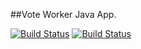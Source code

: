 ##Vote Worker Java App.

[![Build Status](http://35.227.137.176:8080/buildStatus/icon?job=instavote%2Fworker-build&subject=Build&color=green)](http://35.227.137.176:8080/job/instavote/job/vote-build/)
[![Build Status](http://35.227.137.176:8080/buildStatus/icon?job=instavote%2Fworker-test&subject=UnitTest&color=green)](http://35.227.137.176:8080/job/instavote/job/vote-test/)

